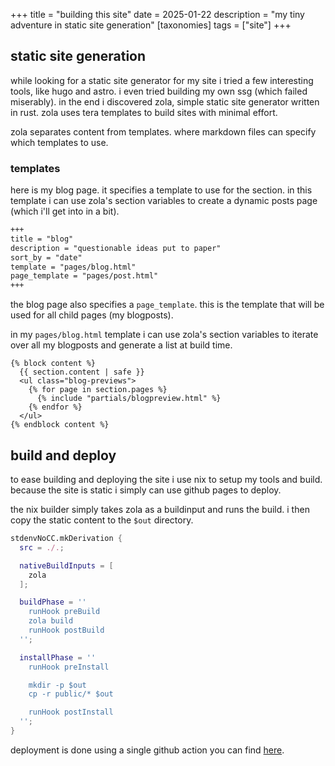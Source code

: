 +++
title = "building this site"
date = 2025-01-22
description = "my tiny adventure in static site generation"
[taxonomies]
tags = ["site"]
+++

## static site generation

while looking for a static site generator for my site i tried a few interesting
  tools, like hugo and astro. i even tried building my own ssg (which failed
  miserably). in the end i discovered zola, simple static site generator
  written in rust. zola uses tera templates to build sites with minimal effort.

zola separates content from templates. where markdown files can specify which
templates to use.

### templates

here is my blog page. it specifies a template to use for the section. in this
template i can use zola's section variables to create a dynamic posts page
(which i'll get into in a bit).

```markdown
+++
title = "blog"
description = "questionable ideas put to paper"
sort_by = "date"
template = "pages/blog.html"
page_template = "pages/post.html"
+++
```

the blog page also specifies a `page_template`. this is the template that will
be used for all child pages (my blogposts).

in my `pages/blog.html` template i can use zola's section variables to iterate
over all my blogposts and generate a list at build time.

```tera
{% block content %}
  {{ section.content | safe }}
  <ul class="blog-previews">
    {% for page in section.pages %}
      {% include "partials/blogpreview.html" %}
    {% endfor %}
  </ul>
{% endblock content %}
```

## build and deploy

to ease building and deploying the site i use nix to setup my tools and build.
because the site is static i simply can use github pages to deploy.

the nix builder simply takes zola as a buildinput and runs the build. i then
copy the static content to the `$out` directory.

```nix
stdenvNoCC.mkDerivation {
  src = ./.;

  nativeBuildInputs = [
    zola
  ];

  buildPhase = ''
    runHook preBuild
    zola build
    runHook postBuild
  '';

  installPhase = ''
    runHook preInstall

    mkdir -p $out
    cp -r public/* $out

    runHook postInstall
  '';
}
```

deployment is done using a single github action you can find [here](https://github.com/comfysage/site/blob/6a576c27f773cecbb3aec5adfc844d0efca7cddf/.github/workflows/deploy.yml).
